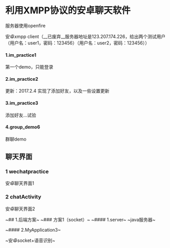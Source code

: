 
# 利用XMPP协议的安卓聊天软件

服务器使用openfire

安卓xmpp client（__已废弃__服务器地址是123.207.174.226，给出两个测试用户（用户名：user1，密码：123456）（用户名：user2，密码：123456））

#### 1.im_practice1

第一个demo，只能登录

#### 2.im_practice2

更新：2017.2.4
实现了添加好友，以及一些设置更新

#### 3.im_practice3

添加好友...试验

#### 4.group_demo6

群聊demo

## 聊天界面
### 1 wechatpractice

安卓聊天界面1

### 2 chatActivity

安卓聊天界面2

~## 1.后端方案~
~### 方案1（socket）~
~#### 1.server~
~java服务器~

~#### 2.MyApplication3~

~安卓socket+语音识别~
